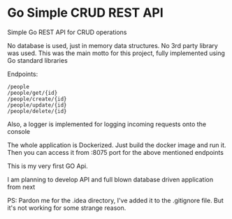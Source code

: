 # Go Simple CRUD REST API

Simple Go REST API for CRUD operations

No database is used, just in memory data structures. No 3rd party library was used.
This was the main motto for this project, fully implemented using Go standard libraries

Endpoints:
```
/people
/people/get/{id}
/people/create/{id}
/people/update/{id}
/people/delete/{id}
```

Also, a logger is implemented for logging incoming requests onto the console

The whole application is Dockerized.
Just build the docker image and run it.
Then you can access it from :8075 port for the above mentioned endpoints

This is my very first GO Api.

I am planning to develop API and full blown database driven application from next

PS: Pardon me for the .idea directory, I've added it to the .gitignore file. But it's not working for some strange reason.